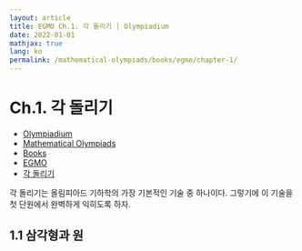```yaml
---
layout: article
title: EGMO Ch.1. 각 돌리기 | Olympiadium
date: 2022-01-01
mathjax: true
lang: ko
permalink: /mathematical-olympiads/books/egmo/chapter-1/
---
```

# Ch.1. 각 돌리기

<ul class="breadcrumb">
	<li><a href="{{ site.homeurl }}">Olympiadium</a></li> 
	<li><a href="{{ site.homeurl }}mathematical-olympiads/">Mathematical Olympiads</a></li>
	<li><a href="{{ site.homeurl }}mathematical-olympiads/books/">Books</a></li>
	<li><a href="{{ site.homeurl }}mathematical-olympiads/books/egmo/">EGMO</a></li>
	<li><a href="{{ site.homeurl }}mathematical-olympiads/books/egmo/chapter-1">각 돌리기</a></li>
</ul>

각 돌리기는 올림피아드 기하학의 가장 기본적인 기술 중 하나이다. 그렇기에 이 기술을 첫 단원에서 완벽하게 익히도록 하자. 

## 1.1 삼각형과 원

